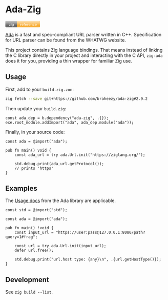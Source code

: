 # Ada-Zig
<svg xmlns="http://www.w3.org/2000/svg" xmlns:xlink="http://www.w3.org/1999/xlink" width="108" height="20" role="img" aria-label="zig reference">
  <a xlink:href="https://braheezy.github.io/ada-zig/">
  <title>zig reference</title>
  <linearGradient id="a" x2="0" y2="100%">
    <stop offset="0" stop-color="#fff" stop-opacity=".7"/>
    <stop offset="0.7" stop-color="#fff" stop-opacity=".1"/>
  </linearGradient>
  <rect rx="3" width="108" height="20" fill="#555"/>
  <rect rx="3" x="37" width="71" height="20" fill="#f7a41d"/>
  <path stroke="#f7a41d" stroke-width="2" d="M37 0h4v20h-4z" fill="#f7a41d"/>
  <rect rx="3" width="108" height="20" fill="url(#a)"/>
  <g fill="#fff" text-anchor="middle" font-family="DejaVu Sans,Verdana,Geneva,sans-serif" font-size="11">
    <text x="19" y="15">zig</text>
    <text x="72" y="15">reference</text>
  </g>
</svg>


[Ada](https://github.com/ada-url/ada) is a fast and spec-compliant URL parser written in C++. Specification for URL parser can be found from the WHATWG website.

This project contains Zig language bindings. That means instead of linking the C library directly in your project and interacting with the C API, `zig-ada` does it for you, providing a thin wrapper for familiar Zig use.

## Usage
First, add to your `build.zig.zon`:
```bash
zig fetch --save git+https://github.com/braheezy/ada-zig#2.9.2
```

Then update your `build.zig`:

```zig
const ada_dep = b.dependency("ada-zig", .{});
exe.root_module.addImport("ada", ada_dep.module("ada"));
```

Finally, in your source code:

```zig
const ada = @import("ada");

pub fn main() void {
    const ada_url = try ada.Url.init("https://ziglang.org/");

    std.debug.print(ada_url.getProtocol());
    // prints 'https'
}
```

## Examples

The [Usage docs](https://github.com/ada-url/ada/tree/main?tab=readme-ov-file#usage) from the Ada library are applicable.

```zig
const std = @import("std");

const ada = @import("ada");

pub fn main() !void {
    const input_url = "https://user:pass@127.0.0.1:8080/path?query=1#frag";

    const url = try ada.Url.init(input_url);
    defer url.free();

    std.debug.print("url.host type: {any}\n", .{url.getHostType()});
}
```

## Development
See `zig build --list`.

